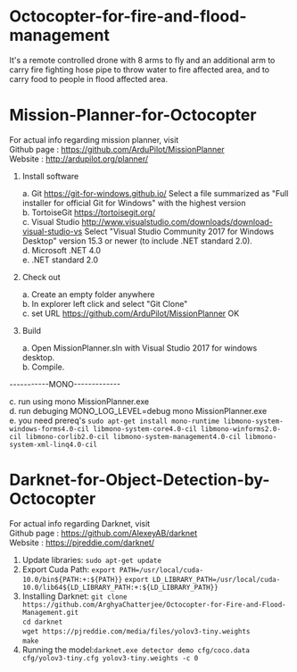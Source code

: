 # Octocopter-for-fire-and-flood-management <br >

It's a remote controlled drone with 8 arms to fly and an additional arm to carry fire fighting hose pipe to throw water to fire affected area, and to carry food to people in flood affected area.

# Mission-Planner-for-Octocopter

For actual info regarding mission planner, visit <br >
Github page : https://github.com/ArduPilot/MissionPlanner<br >
Website : http://ardupilot.org/planner/  

1. Install software

   a. Git
     https://git-for-windows.github.io/
     Select a file summarized as "Full installer for official Git for Windows"
     with the highest version<br >
   b. TortoiseGit
     https://tortoisegit.org/<br >
   c. Visual Studio
     http://www.visualstudio.com/downloads/download-visual-studio-vs
     Select "Visual Studio Community 2017 for Windows Desktop" version 15.3 or newer (to include .NET standard 2.0).<br >
   d. Microsoft .NET 4.0 <br >
   e. .NET standard 2.0 <br >

2. Check out

   a. Create an empty folder anywhere <br >
   b. In explorer left click and select "Git Clone"<br >
   c. set URL https://github.com/ArduPilot/MissionPlanner
     OK

3. Build

   a. Open MissionPlanner.sln with Visual Studio 2017 for windows desktop.<br >
   b. Compile.<br >

-----------MONO-------------

   c. run using 
      mono MissionPlanner.exe<br >
   d. run debuging
      MONO_LOG_LEVEL=debug mono MissionPlanner.exe<br >
   e. you need prereq's
     `sudo apt-get install mono-runtime libmono-system-windows-forms4.0-cil libmono-system-core4.0-cil libmono-winforms2.0-         cil libmono-corlib2.0-cil libmono-system-management4.0-cil libmono-system-xml-linq4.0-cil`

# Darknet-for-Object-Detection-by-Octocopter <br >
For actual info regarding Darknet, visit <br >
Github page : https://github.com/AlexeyAB/darknet<br >
Website : https://pjreddie.com/darknet/  

1. Update libraries: `sudo apt-get update`<br >
2. Export Cuda Path: `export PATH=/usr/local/cuda-10.0/bin${PATH:+:${PATH}}`
                    `export LD_LIBRARY_PATH=/usr/local/cuda-10.0/lib64${LD_LIBRARY_PATH:+:${LD_LIBRARY_PATH}}`<br >
3. Installing Darknet: `git clone https://github.com/ArghyaChatterjee/Octocopter-for-Fire-and-Flood-Management.git`<br >
                       `cd darknet`<br >
                       `wget https://pjreddie.com/media/files/yolov3-tiny.weights`<br >
                       `make`<br >
4. Running the model:`darknet.exe detector demo cfg/coco.data cfg/yolov3-tiny.cfg yolov3-tiny.weights -c 0`
